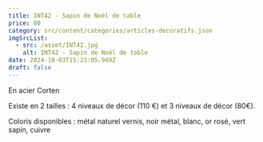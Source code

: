 ```yaml
---
title: INT42 - Sapin de Noël de table
price: 80
category: src/content/categories/articles-decoratifs.json
imgSrcList:
  - src: /asset/INT42.jpg
    alt: INT42 - Sapin de Noël de table
date: 2024-10-03T15:23:05.949Z
draft: false
---
```


En acier Corten

Existe en 2 tailles : 4 niveaux de décor (110 €) et 3 niveaux de décor (80€).

Coloris disponibles : métal naturel vernis, noir métal, blanc, or rosé, vert sapin, cuivre
